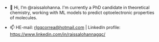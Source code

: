 - 👋 Hi, I’m @raissalohanna. I'm currently a PhD candidate in theoretical chemistry, working with ML models to predict optoelectronic properties of molecules.

- 📫 HE-mail: rlgqcorrea@hotmail.com | LinkedIn profile: https://www.linkedin.com/in/raissalohannagqc/

<!---
raissalohanna/raissalohanna is a ✨ special ✨ repository because its `README.md` (this file) appears on your GitHub profile.
You can click the Preview link to take a look at your changes.
--->
